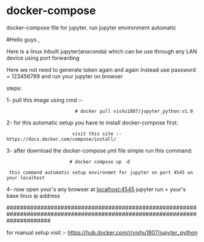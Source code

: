 # docker-compose
docker-compose file for jupyter. run jupyter environment  automatic 

#Hello guys ,

Here is a linux inbuilt jupyter(anaconda) which can be use through any LAN device using port forwarding

Here we not need to generate token again and again instead use password = 123456789 and run your jupyter on browser

steps:

1- pull this image using cmd :-

                             # docker pull vishu1807/jupyter_python:v1.0

2- for this automatic setup you have to install docker-compose first:

                            visit this site :-   https://docs.docker.com/compose/install/

3- after download the docker-compose.yml file simple run this command:

                           # docker compose up -d
     
     this command automatic setup environmet for jupyter on port 4545 on your localhost

4- now open your's any browser at <localhost:4545> jupyter run
                                    <localhost> = your's base linux ip address
                                    
#############################################################################################################################

for manual setup visit :- https://hub.docker.com/r/vishu1807/jupyter_python

